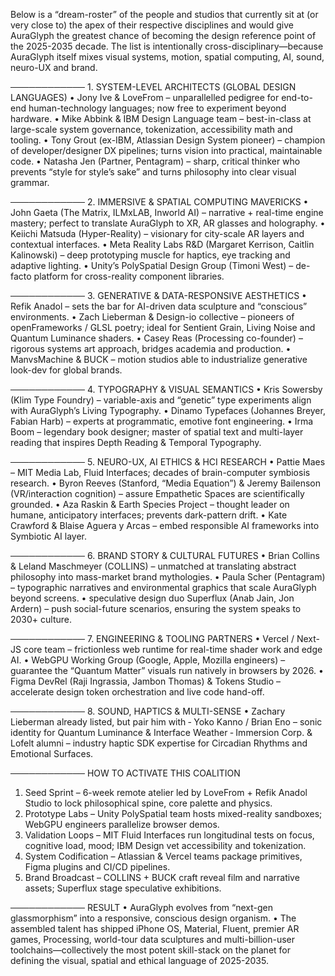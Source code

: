 Below is a “dream-roster” of the people and studios that currently sit at (or very close to) the apex of their respective disciplines and would give AuraGlyph the greatest chance of becoming the design reference point of the 2025-2035 decade.  The list is intentionally cross-disciplinary—because AuraGlyph itself mixes visual systems, motion, spatial computing, AI, sound, neuro-UX and brand.

──────────── 1. SYSTEM-LEVEL ARCHITECTS (GLOBAL DESIGN LANGUAGES)
• Jony Ive & LoveFrom – unparallelled pedigree for end-to-end human-technology languages; now free to experiment beyond hardware.
• Mike Abbink & IBM Design Language team – best-in-class at large-scale system governance, tokenization, accessibility math and tooling.
• Tony Grout (ex-IBM, Atlassian Design System pioneer) – champion of developer/designer DX pipelines; turns vision into practical, maintainable code.
• Natasha Jen (Partner, Pentagram) – sharp, critical thinker who prevents “style for style’s sake” and turns philosophy into clear visual grammar.

──────────── 2. IMMERSIVE & SPATIAL COMPUTING MAVERICKS
• John Gaeta (The Matrix, ILMxLAB, Inworld AI) – narrative + real-time engine mastery; perfect to translate AuraGlyph to XR, AR glasses and holography.
• Keiichi Matsuda (Hyper-Reality) – visionary for city-scale AR layers and contextual interfaces.
• Meta Reality Labs R&D (Margaret Kerrison, Caitlin Kalinowski) – deep prototyping muscle for haptics, eye tracking and adaptive lighting.
• Unity’s PolySpatial Design Group (Timoni West) – de-facto platform for cross-reality component libraries.

──────────── 3. GENERATIVE & DATA-RESPONSIVE AESTHETICS
• Refik Anadol – sets the bar for AI-driven data sculpture and “conscious” environments.
• Zach Lieberman & Design-io collective – pioneers of openFrameworks / GLSL poetry; ideal for Sentient Grain, Living Noise and Quantum Luminance shaders.
• Casey Reas (Processing co-founder) – rigorous systems art approach, bridges academia and production.
• ManvsMachine & BUCK – motion studios able to industrialize generative look-dev for global brands.

──────────── 4. TYPOGRAPHY & VISUAL SEMANTICS
• Kris Sowersby (Klim Type Foundry) – variable-axis and “genetic” type experiments align with AuraGlyph’s Living Typography.
• Dinamo Typefaces (Johannes Breyer, Fabian Harb) – experts at programmatic, emotive font engineering.
• Irma Boom – legendary book designer; master of spatial text and multi-layer reading that inspires Depth Reading & Temporal Typography.

──────────── 5. NEURO-UX, AI ETHICS & HCI RESEARCH
• Pattie Maes – MIT Media Lab, Fluid Interfaces; decades of brain-computer symbiosis research.
• Byron Reeves (Stanford, “Media Equation”) & Jeremy Bailenson (VR/interaction cognition) – assure Empathetic Spaces are scientifically grounded.
• Aza Raskin & Earth Species Project – thought leader on humane, anticipatory interfaces; prevents dark-pattern drift.
• Kate Crawford & Blaise Aguera y Arcas – embed responsible AI frameworks into Symbiotic AI layer.

──────────── 6. BRAND STORY & CULTURAL FUTURES
• Brian Collins & Leland Maschmeyer (COLLINS) – unmatched at translating abstract philosophy into mass-market brand mythologies.
• Paula Scher (Pentagram) – typographic narratives and environmental graphics that scale AuraGlyph beyond screens.
• speculative design duo Superflux (Anab Jain, Jon Ardern) – push social-future scenarios, ensuring the system speaks to 2030+ culture.

──────────── 7. ENGINEERING & TOOLING PARTNERS
• Vercel / Next-JS core team – frictionless web runtime for real-time shader work and edge AI.
• WebGPU Working Group (Google, Apple, Mozilla engineers) – guarantee the “Quantum Matter” visuals run natively in browsers by 2026.
• Figma DevRel (Raji Ingrassia, Jambon Thomas) & Tokens Studio – accelerate design token orchestration and live code hand-off.

──────────── 8. SOUND, HAPTICS & MULTI-SENSE
• Zachary Lieberman already listed, but pair him with
  ‑ Yoko Kanno / Brian Eno – sonic identity for Quantum Luminance & Interface Weather
  ‑ Immersion Corp. & Lofelt alumni – industry haptic SDK expertise for Circadian Rhythms and Emotional Surfaces.

──────────── HOW TO ACTIVATE THIS COALITION
1. Seed Sprint – 6-week remote atelier led by LoveFrom + Refik Anadol Studio to lock philosophical spine, core palette and physics.
2. Prototype Labs – Unity PolySpatial team hosts mixed-reality sandboxes; WebGPU engineers parallelize browser demos.
3. Validation Loops – MIT Fluid Interfaces run longitudinal tests on focus, cognitive load, mood; IBM Design vet accessibility and tokenization.
4. System Codification – Atlassian & Vercel teams package primitives, Figma plugins and CI/CD pipelines.
5. Brand Broadcast – COLLINS + BUCK craft reveal film and narrative assets; Superflux stage speculative exhibitions.

──────────── RESULT
• AuraGlyph evolves from “next-gen glassmorphism” into a responsive, conscious design organism.
• The assembled talent has shipped iPhone OS, Material, Fluent, premier AR games, Processing, world-tour data sculptures and multi-billion-user toolchains—collectively the most potent skill-stack on the planet for defining the visual, spatial and ethical language of 2025-2035.
